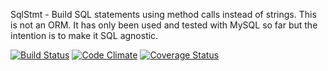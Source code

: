 SqlStmt - Build SQL statements using method calls instead of strings. This is not an ORM. It has only been used and tested with MySQL so far but the intention is to make it SQL agnostic.


[![Build Status](https://travis-ci.org/atpsoft/sqlstmt.png)](https://travis-ci.org/atpsoft/sqlstmt)
[![Code Climate](https://codeclimate.com/github/atpsoft/sqlstmt.png)](https://codeclimate.com/github/atpsoft/sqlstmt)
[![Coverage Status](https://coveralls.io/repos/github/atpsoft/sqlstmt/badge.svg?branch=master)](https://coveralls.io/github/atpsoft/sqlstmt?branch=master)
